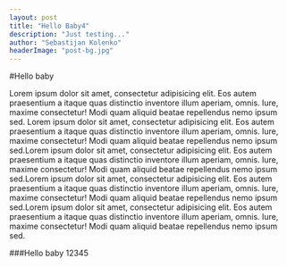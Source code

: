 ```yaml
---
layout: post
title: "Hello Baby4"
description: "Just testing..."
author: "Sebastijan Kolenko"
headerImage: "post-bg.jpg"
---
```


#Hello baby

Lorem ipsum dolor sit amet, consectetur adipisicing elit. Eos autem praesentium a itaque quas distinctio inventore illum aperiam, omnis. Iure, maxime consectetur! Modi quam aliquid beatae repellendus nemo ipsum sed. Lorem ipsum dolor sit amet, consectetur adipisicing elit. Eos autem praesentium a itaque quas distinctio inventore illum aperiam, omnis. Iure, maxime consectetur! Modi quam aliquid beatae repellendus nemo ipsum sed.Lorem ipsum dolor sit amet, consectetur adipisicing elit. Eos autem praesentium a itaque quas distinctio inventore illum aperiam, omnis. Iure, maxime consectetur! Modi quam aliquid beatae repellendus nemo ipsum sed.Lorem ipsum dolor sit amet, consectetur adipisicing elit. Eos autem praesentium a itaque quas distinctio inventore illum aperiam, omnis. Iure, maxime consectetur! Modi quam aliquid beatae repellendus nemo ipsum sed.Lorem ipsum dolor sit amet, consectetur adipisicing elit. Eos autem praesentium a itaque quas distinctio inventore illum aperiam, omnis. Iure, maxime consectetur! Modi quam aliquid beatae repellendus nemo ipsum sed.

###Hello baby 12345